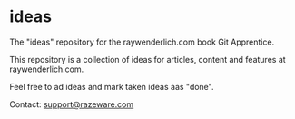 # ideas
The "ideas" repository for the raywenderlich.com book Git Apprentice.

This repository is a collection of ideas for articles, content and features at raywenderlich.com.

Feel free to ad ideas and mark taken ideas aas "done".

Contact: support@razeware.com
